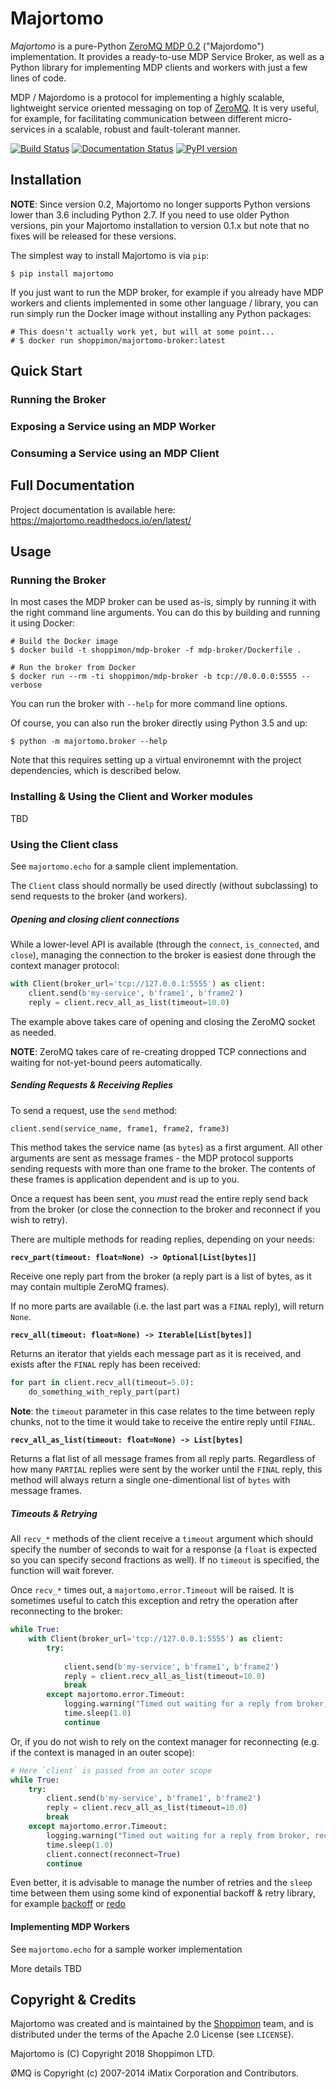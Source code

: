 Majortomo
=========
*Majortomo* is a pure-Python [ZeroMQ MDP 0.2](https://rfc.zeromq.org/spec:18/MDP/)
("Majordomo") implementation. It provides a ready-to-use MDP Service Broker,
as well as a Python library for implementing MDP clients and workers with just a 
few lines of code. 

MDP / Majordomo is a protocol for implementing a highly scalable, lightweight 
service oriented messaging on top of [ZeroMQ](https://zeromq.org). It is very 
useful, for example, for facilitating communication between different
micro-services in a scalable, robust and fault-tolerant manner. 

[![Build Status](https://travis-ci.org/shoppimon/majortomo.svg?branch=master)](https://travis-ci.org/shoppimon/majortomo)
[![Documentation Status](https://readthedocs.org/projects/majortomo/badge/?version=latest)](https://majortomo.readthedocs.io/en/latest/?badge=latest)
[![PyPI version](https://badge.fury.io/py/majortomo.svg)](https://badge.fury.io/py/majortomo)

Installation
------------
**NOTE**: Since version 0.2, Majortomo no longer supports Python versions lower
than 3.6 including Python 2.7. If you need to use older Python versions, pin your
Majortomo installation to version 0.1.x but note that no fixes will be released 
for these versions. 

The simplest way to install Majortomo is via `pip`:

    $ pip install majortomo

If you just want to run the MDP broker, for example if you already have MDP 
workers and clients implemented in some other language / library, you can run
simply run the Docker image without installing any Python packages:

    # This doesn't actually work yet, but will at some point...
    # $ docker run shoppimon/majortomo-broker:latest

Quick Start
-----------
### Running the Broker

### Exposing a Service using an MDP Worker

### Consuming a Service using an MDP Client

Full Documentation
------------------
Project documentation is available here: https://majortomo.readthedocs.io/en/latest/

Usage
-----
### Running the Broker
In most cases the MDP broker can be used as-is, simply by running it with the 
right command line arguments. You can do this by building and running it using 
Docker:

    # Build the Docker image
    $ docker build -t shoppimon/mdp-broker -f mdp-broker/Dockerfile .
    
    # Run the broker from Docker
    $ docker run --rm -ti shoppimon/mdp-broker -b tcp://0.0.0.0:5555 --verbose
    
You can run the broker with `--help` for more command line options. 

Of course, you can also run the broker directly using Python 3.5 and up:

    $ python -m majortomo.broker --help

Note that this requires setting up a virtual environemnt with the project 
dependencies, which is described below. 

### Installing & Using the Client and Worker modules
TBD

### Using the Client class
See `majortomo.echo` for a sample client implementation.

The `Client` class should normally be used directly (without subclassing) to
send requests to the broker (and workers). 

##### Opening and closing client connections
While a lower-level API is available (through the `connect`, `is_connected`, 
and `close`), managing the connection to the broker is easiest done through
the context manager protocol:

```python
with Client(broker_url='tcp://127.0.0.1:5555') as client:
    client.send(b'my-service', b'frame1', b'frame2')
    reply = client.recv_all_as_list(timeout=10.0)
```

The example above takes care of opening and closing the ZeroMQ socket as 
needed.

**NOTE**: ZeroMQ takes care of re-creating dropped TCP connections and waiting
for not-yet-bound peers automatically. 

##### Sending Requests & Receiving Replies
To send a request, use the `send` method:

```python
client.send(service_name, frame1, frame2, frame3)
```

This method takes the service name (as `bytes`) as a first argument. 
All other arguments are sent as message frames - the MDP protocol supports
sending requests with more than one frame to the broker. The contents of these
frames is application dependent and is up to you.

Once a request has been sent, you *must* read the entire reply send back from
the broker (or close the connection to the broker and reconnect if you wish
to retry). 

There are multiple methods for reading replies, depending on your needs: 

**`recv_part(timeout: float=None) -> Optional[List[bytes]]`**

Receive one reply part from the broker (a reply part is a list of bytes, as it
may contain multiple ZeroMQ frames). 

If no more parts are available (i.e. the last part was a `FINAL` reply), will
return `None`.

**`recv_all(timeout: float=None) -> Iterable[List[bytes]]`**

Returns an iterator that yields each message part as it is received, and exists
after the `FINAL` reply has been received:

```python
for part in client.recv_all(timeout=5.0): 
    do_something_with_reply_part(part)
```

**Note**: the `timeout` parameter in this case relates to the time between reply
chunks, not to the time it would take to receive the entire reply until `FINAL`. 

**`recv_all_as_list(timeout: float=None) -> List[bytes]`**

Returns a flat list of all message frames from all reply parts. Regardless of 
how many `PARTIAL` replies were sent by the worker until the `FINAL` reply, 
this method will always return a single one-dimentional list of `bytes` with
message frames.

##### Timeouts & Retrying
All `recv_*` methods of the client receive a `timeout` argument which should
specify the number of seconds to wait for a response (a `float` is expected 
so you can specify second fractions as well). If no `timeout` is specified, 
the function will wait forever. 

Once `recv_*` times out, a `majortomo.error.Timeout` will
be raised. It is sometimes useful to catch this exception and retry the 
operation after reconnecting to the broker:

```python
while True:
    with Client(broker_url='tcp://127.0.0.1:5555') as client:
        try:
        
            client.send(b'my-service', b'frame1', b'frame2')
            reply = client.recv_all_as_list(timeout=10.0)
            break
        except majortomo.error.Timeout:
            logging.warning("Timed out waiting for a reply from broker, reconnecting")
            time.sleep(1.0)
            continue
```

Or, if you do not wish to rely on the context manager for reconnecting (e.g. if
the context is managed in an outer scope):

```python
# Here `client` is passed from an outer scope
while True:
    try:
        client.send(b'my-service', b'frame1', b'frame2')
        reply = client.recv_all_as_list(timeout=10.0)
        break
    except majortomo.error.Timeout:
        logging.warning("Timed out waiting for a reply from broker, reconnecting")
        time.sleep(1.0)
        client.connect(reconnect=True)
        continue
```

Even better, it is advisable to manage the number of retries and the `sleep` time
between them using some kind of exponential backoff & retry library, for example
[backoff](https://pypi.org/project/backoff/) or [redo](https://pypi.org/project/redo)

#### Implementing MDP Workers
See `majortomo.echo` for a sample worker implementation

More details TBD

Copyright & Credits
-------------------
Majortomo was created and is maintained by the [Shoppimon](https://www.shoppimon.com) 
team, and is distributed under the terms of the Apache 2.0 License 
(see `LICENSE`).

Majortomo is (C) Copyright 2018 Shoppimon LTD. 

ØMQ is Copyright (c) 2007-2014 iMatix Corporation and Contributors.
